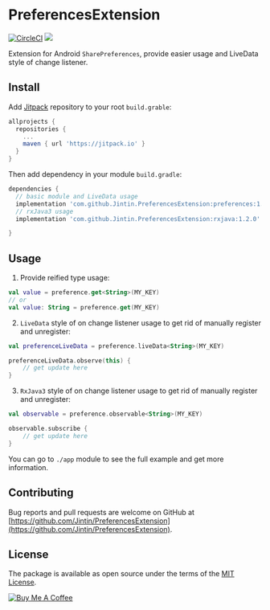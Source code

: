 # PreferencesExtension

[![CircleCI](https://circleci.com/gh/Jintin/PreferencesExtension.svg?style=shield)](https://circleci.com/gh/Jintin/PreferencesExtension)
[![](https://jitpack.io/v/Jintin/PreferencesExtension.svg)](https://jitpack.io/#Jintin/PreferencesExtension)

Extension for Android `SharePreferences`, provide easier usage and LiveData style of change listener.

## Install

Add [Jitpack](https://jitpack.io/) repository to your root `build.grable`:
```groovy
allprojects {
  repositories {
    ...
    maven { url 'https://jitpack.io' }
  }
}
```

Then add dependency in your module `build.gradle`:
```groovy
dependencies {
  // basic module and LiveData usage
  implementation 'com.github.Jintin.PreferencesExtension:preferences:1.2.0'
  // rxJava3 usage
  implementation 'com.github.Jintin.PreferencesExtension:rxjava:1.2.0'

}
```

## Usage

1. Provide reified type usage:
```kotlin
val value = preference.get<String>(MY_KEY)
// or
val value: String = preference.get(MY_KEY)
```

2. `LiveData` style of on change listener usage to get rid of manually register and unregister:
```kotlin
val preferenceLiveData = preference.liveData<String>(MY_KEY)

preferenceLiveData.observe(this) {
    // get update here
}
```

3. `RxJava3` style of on change listener usage to get rid of manually register and unregister:
```kotlin
val observable = preference.observable<String>(MY_KEY)

observable.subscribe {
    // get update here
}
```

You can go to `./app` module to see the full example and get more information.

## Contributing
Bug reports and pull requests are welcome on GitHub at [https://github.com/Jintin/PreferencesExtension](https://github.com/Jintin/PreferencesExtension).

## License
The package is available as open source under the terms of the [MIT License](http://opensource.org/licenses/MIT).

[![Buy Me A Coffee](https://www.buymeacoffee.com/assets/img/custom_images/orange_img.png)](https://www.buymeacoffee.com/jintin)
